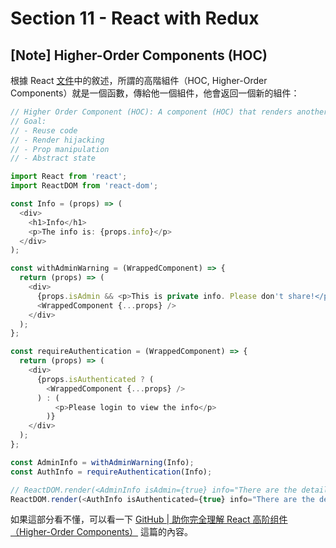 # Section 11 - React with Redux

## [Note] Higher-Order Components (HOC)

根據 React [文件](https://reactjs.org/docs/higher-order-components.html)中的敘述，所謂的高階組件（HOC, Higher-Order Components）就是一個函數，傳給他一個組件，他會返回一個新的組件：

```javascript
// Higher Order Component (HOC): A component (HOC) that renders another component
// Goal:
// - Reuse code
// - Render hijacking
// - Prop manipulation
// - Abstract state

import React from 'react';
import ReactDOM from 'react-dom';

const Info = (props) => (
  <div>
    <h1>Info</h1>
    <p>The info is: {props.info}</p>
  </div>
);

const withAdminWarning = (WrappedComponent) => {
  return (props) => (
    <div>
      {props.isAdmin && <p>This is private info. Please don't share!</p>}
      <WrappedComponent {...props} />
    </div>
  );
};

const requireAuthentication = (WrappedComponent) => {
  return (props) => (
    <div>
      {props.isAuthenticated ? (
        <WrappedComponent {...props} />
      ) : (
          <p>Please login to view the info</p>
        )}
    </div>
  );
};

const AdminInfo = withAdminWarning(Info);
const AuthInfo = requireAuthentication(Info);

// ReactDOM.render(<AdminInfo isAdmin={true} info="There are the details" />, document.getElementById('app'));
ReactDOM.render(<AuthInfo isAuthenticated={true} info="There are the details" />, document.getElementById('app'));
```

如果這部分看不懂，可以看一下 [GitHub | 助你完全理解 React 高阶组件（Higher-Order Components）](https://github.com/brickspert/blog/issues/2) 這篇的內容。